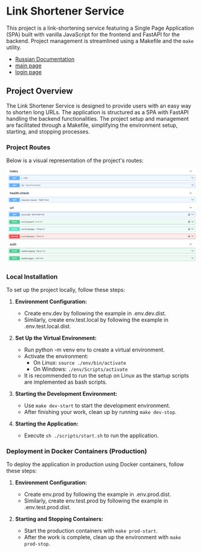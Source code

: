 # Link Shortener Service

This project is a link-shortening service featuring a Single Page Application (SPA) built with vanilla JavaScript for the frontend and FastAPI for the backend. Project management is streamlined using a Makefile and the `make` utility.

- [Russian Documentation](./assets/README_RUS.md)
- [main page](./assets/main_page.png)
- [login page](./assets/login_page.png)

## Project Overview

The Link Shortener Service is designed to provide users with an easy way to shorten long URLs. The application is structured as a SPA with FastAPI handling the backend functionalities. The project setup and management are facilitated through a Makefile, simplifying the environment setup, starting, and stopping processes.

### Project Routes

Below is a visual representation of the project's routes:

![Routes](./assets/routes.png)

### Local Installation

To set up the project locally, follow these steps:

1. **Environment Configuration:**

   - Create env.dev by following the example in .env.dev.dist.
   - Similarly, create env.test.local by following the example in .env.test.local.dist.

2. **Set Up the Virtual Environment:**
   - Run python -m venv env to create a virtual environment.
   - Activate the environment:
     - On Linux: `source ./env/bin/activate`
     - On Windows: `./env/Scripts/activate`
   - It is recommended to run the setup on Linux as the startup scripts are implemented as bash scripts.

3. **Starting the Development Environment:**
   - Use `make dev-start` to start the development environment.
   - After finishing your work, clean up by running `make dev-stop`.

4. **Starting the Application:**
   - Execute `sh ./scripts/start.sh` to run the application.

### Deployment in Docker Containers (Production)

To deploy the application in production using Docker containers, follow these steps:

1. **Environment Configuration:**
   - Create env.prod by following the example in .env.prod.dist.
   - Similarly, create env.test.prod by following the example in .env.test.prod.dist.

2. **Starting and Stopping Containers:**
   - Start the production containers with `make prod-start`.
   - After the work is complete, clean up the environment with `make prod-stop`.
